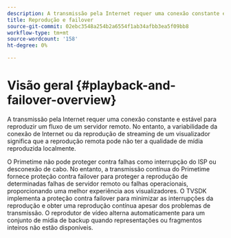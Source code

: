 ```yaml
---
description: A transmissão pela Internet requer uma conexão constante e estável para reproduzir um fluxo de um servidor remoto. No entanto, a variabilidade da conexão de Internet ou da reprodução de streaming de um visualizador significa que a reprodução remota pode não ter a qualidade de mídia reproduzida localmente.
title: Reprodução e failover
source-git-commit: 02ebc3548a254b2a6554f1ab34afbb3ea5f09bb8
workflow-type: tm+mt
source-wordcount: '158'
ht-degree: 0%

---
```


# Visão geral {#playback-and-failover-overview}

A transmissão pela Internet requer uma conexão constante e estável para reproduzir um fluxo de um servidor remoto. No entanto, a variabilidade da conexão de Internet ou da reprodução de streaming de um visualizador significa que a reprodução remota pode não ter a qualidade de mídia reproduzida localmente.

O Primetime não pode proteger contra falhas como interrupção do ISP ou desconexão de cabo. No entanto, a transmissão contínua do Primetime fornece proteção contra failover para proteger a reprodução de determinadas falhas de servidor remoto ou falhas operacionais, proporcionando uma melhor experiência aos visualizadores. O TVSDK implementa a proteção contra failover para minimizar as interrupções da reprodução e obter uma reprodução contínua apesar dos problemas de transmissão. O reprodutor de vídeo alterna automaticamente para um conjunto de mídia de backup quando representações ou fragmentos inteiros não estão disponíveis.
